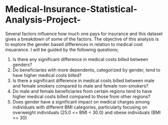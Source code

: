 # Medical-Insurance-Statistical-Analysis-Project-

Several factors influence how much one pays for insurance and this dataset gives a breakdown of some of the factors. The objective of this analysis is to explore the gender based differences in relation to medical cost insuarance.
I will be guided by the following questions;

1. Is there any significant difference in medical costs billed between genders?
2. Do beneficiaries with more dependents, categorized by gender, tend to have higher medical costs billed?
3. Is there a significant difference in medical costs billed between male and female smokers compared to male and female non-smokers?
4. Do male and female beneficiaries from certain regions tend to have higher medical costs billed compared to those from other regions?
5. Does gender have a significant impact on medical charges among individuals with different BMI categories, particularly focusing on overweight individuals (25.0 <= BMI < 30.0) and obese individuals (BMI >= 30)
